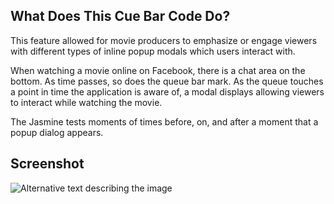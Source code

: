 ## What Does This Cue Bar Code Do?
This feature allowed for movie producers to emphasize or engage viewers with different types of inline popup modals which users interact with.

When watching a movie online on Facebook, there is a chat area on the bottom. As time passes, so does the queue bar mark. As the queue touches a point in time the application is aware of, a modal displays allowing viewers to interact while watching the movie.

The Jasmine tests moments of times before, on, and after a moment that a popup dialog appears.  

## Screenshot
![Alternative text describing the image](https://raw.githubusercontent.com/deezzer/jasmine_test/0f09fd0d518551b5c2ec089993ee195d29f87e6d/Screen%20Shot%202011-09-03%20at%2011.23.18%20AM.png)
